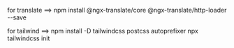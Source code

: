 for translate ==> npm install @ngx-translate/core @ngx-translate/http-loader --save

for tailwind ==> npm install -D tailwindcss postcss autoprefixer
                 npx tailwindcss init
